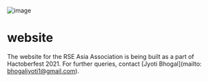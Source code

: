 ![image](https://user-images.githubusercontent.com/28556616/128458681-c11bdd5d-0144-4622-8417-8252449de92f.png)

# website
The website for the RSE Asia Association is being built as a part of Hactoberfest 2021. For further queries, contact [Jyoti Bhogal](mailto: bhogaljyoti1@gmail.com).
